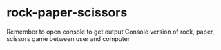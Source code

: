 # rock-paper-scissors

Remember to open console to get output
Console version of rock, paper, scissors game between user and computer